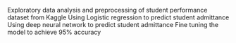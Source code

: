 Exploratory data analysis and preprocessing of student performance dataset from Kaggle
Using Logistic regression to predict student admittance
Using deep neural network to predict student admittance
Fine tuning the model to achieve 95% accuracy
